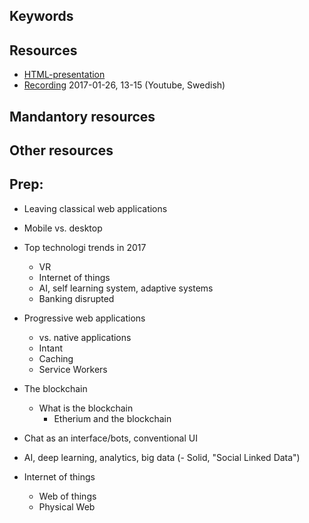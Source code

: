 ## Keywords

## Resources
- [HTML-presentation](#)
- [Recording](https://youtu.be/5uAy1maivog?t=1040) 2017-01-26, 13-15 (Youtube, Swedish)

## Mandantory resources

## Other resources

## Prep:
- Leaving classical web applications
 - Mobile vs. desktop


- Top technologi trends in 2017
	- VR
	- Internet of things
	- AI, self learning system, adaptive systems
	- Banking disrupted


- Progressive web applications
  - vs. native applications
  - Intant
  - Caching
  - Service Workers
- The blockchain
  - What is the blockchain
	- Etherium and the blockchain

- Chat as an interface/bots, conventional UI
- AI, deep learning, analytics, big data
(- Solid, "Social Linked Data")
- Internet of things
	- Web of things
	- Physical Web

